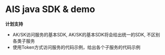 # AIS java SDK & demo

**计划支持**
+ AK/SK访问服务的基本SDK, AK/SK的基本SDK将会给出统一的SDK, 不区别各类子服务
+ 使用Token方式访问服务的代码示例，给出各个子服务的代码示例

